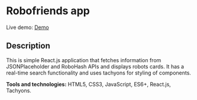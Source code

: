 # Robofriends app
Live demo: [Demo](https://aida-sertovic.github.io/Robofriends/)
## Description

This is simple React.js application that fetches information from JSONPlaceholder and RoboHash APIs and displays robots cards. It has a real-time search functionality and uses tachyons for styling of components.

**Tools and technologies:** HTML5, CSS3, JavaScript, ES6+, React.js, Tachyons.
